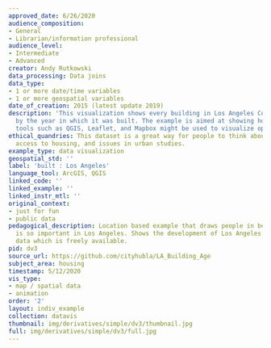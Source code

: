 ```yaml
---
approved_date: 6/26/2020
audience_composition:
- General
- Librarian/information professional
audience_level:
- Intermediate
- Advanced
creator: Andy Rutkowski
data_processing: Data joins
data_type:
- 1 or more date/time variables
- 1 or more geospatial variables
date_of_creation: 2015 (latest update 2019)
description: 'This visualization shows every building in Los Angeles County mapped
  by the year in which it was built. The example is aimed at showing how open source
  tools such as QGIS, Leaflet, and Mapbox might be used to visualize open data. '
ethical_quandries: This dataset is a great way for people to think about development,
  access to housing, and issues in urban studies.
example_type: data visualization
geospatial_std: ''
label: 'built : Los Angeles'
language_tool: ArcGIS, QGIS
linked_code: ''
linked_example: ''
linked_instr_mtl: ''
original_context:
- just for fun
- public data
pedagogical_description: Location based example that draws people in because housing
  is so important in Los Angeles. Shows the development of Los Angeles via building
  data which is freely available.
pid: dv3
source_url: https://github.com/cityhubla/LA_Building_Age
subject_area: housing
timestamp: 5/12/2020
vis_type:
- map / spatial data
- animation
order: '2'
layout: indiv_example
collection: datavis
thumbnail: img/derivatives/simple/dv3/thumbnail.jpg
full: img/derivatives/simple/dv3/full.jpg
---
```


